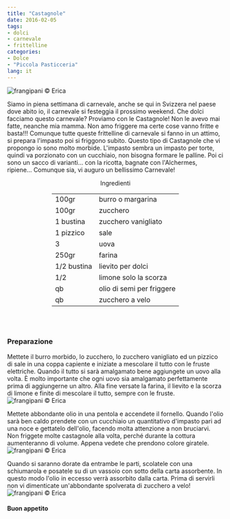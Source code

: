 ```yaml
---
title: "Castagnole"
date: 2016-02-05
tags:
- dolci
- carnevale
- frittelline
categories:
- Dolce
- "Piccola Pasticceria"
lang: it
---
```

![](header.jpg "frangipani © Erica")

Siamo in piena settimana di carnevale, anche se qui in Svizzera nel paese dove abito io, il carnevale si festeggia il prossimo weekend. Che dolci facciamo questo carnevale? Proviamo con le Castagnole! Non le avevo mai fatte, neanche mia mamma. Non amo friggere ma certe cose vanno fritte e basta!!! Comunque tutte queste frittelline di carnevale si fanno in un attimo, si prepara l'impasto poi si friggono subito. Questo tipo di Castagnole che vi propongo io sono molto morbide. L'impasto sembra un impasto per torte, quindi va porzionato con un cucchiaio, non bisogna formare le palline. Poi ci sono un sacco di varianti... con la ricotta, bagnate con l'Alchermes, ripiene... Comunque sia, vi auguro un bellissimo Carnevale!

<div id="wrapper" style="text-align: center">
  <div id="yourdiv" style="display: inline-block;">
    <div class="ingredients">
      <div class="ingredients-title">Ingredienti</div>
      <table>
        <tbody>
          <tr>
            <td>100gr</td>
            <td>burro o margarina</td>
          </tr>
          <tr>
            <td>100gr</td>
            <td>zucchero</td>
          </tr>
          <tr>
            <td>1 bustina</td>
            <td>zucchero vanigliato</td>
          </tr>
          <tr>
            <td>1 pizzico</td>
            <td>sale</td>
          </tr>
          <tr>
            <td>3</td>
            <td>uova</td>
          </tr>
          <tr>
            <td>250gr</td>
            <td>farina</td>
          </tr>
          <tr>
            <td>1/2 bustina</td>
            <td>lievito per dolci</td>
          </tr>
          <tr>
            <td>1/2</td>
            <td>limone solo la scorza</td>
          </tr>
          <tr>
            <td>qb</td>
            <td>olio di semi per friggere</td>
          </tr>
          <tr>
            <td>qb</td>
            <td>zucchero a velo</td>       
          </tr>
        </tbody>
      </table>
      <br></br>
    </div>
  </div>
</div>


<h3>
  <font color="grey">
    <i class="fa fa-cogs"></i>
  </font> Preparazione
</h3>

Mettete il burro morbido, lo zucchero, lo zucchero vanigliato ed un pizzico di sale in una coppa capiente e iniziate a mescolare il tutto con le fruste elettriche. Quando il tutto si sarà amalgamato bene aggiungete un uovo alla volta. È molto importante che ogni uovo sia amalgamato perfettamente prima di aggiungerne un altro. Alla fine versate la farina, il lievito e la scorza di limone e finite di mescolare il tutto, sempre con le fruste.
![](impasto.jpg "frangipani © Erica")

Mettete abbondante olio in una pentola e accendete il fornello. Quando l'olio sarà ben caldo prendete con un cucchiaio un quantitativo d'impasto pari ad una noce e gettatelo dell'olio, facendo molta attenzione a non bruciarvi. Non friggete molte castagnole alla volta, perché durante la cottura aumenteranno di volume. Appena vedete che prendono colore giratele.
![](friggere.jpg "frangipani © Erica")

Quando si saranno dorate da entrambe le parti, scolatele con una schiumarola e posatele su di un vassoio con sotto della carta assorbente. In questo modo l'olio in eccesso verrà assorbito dalla carta. Prima di servirli non vi dimenticate un'abbondante spolverata di zucchero a velo!
![](risultato.jpg "frangipani © Erica")


<h4>Buon appetito
  <font color="red">
    <i class="fa fa-smile-o"></i>
  </font>
</h4>
